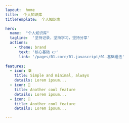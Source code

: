 ```yaml
---
layout:  home  
title:  个人知识库  
titleTemplate:  个人知识库 

hero:
  name:  "个人知识库"
  tagline:  '坚持记录，坚持学习，坚持分享'
  actions: 
    - theme: brand 
      text: '核心基础 👉' 
      link: '/pages/01.core/01.javascript/01.基础语法' 
  
features:
  - icon: 🛠️
    title: Simple and minimal, always
    details: Lorem ipsum...
  - icon: 🥰
    title: Another cool feature
    details: Lorem ipsum...
  - icon: 🥺
    title: Another cool feature
    details: Lorem ipsum...

---
```


<script setup>
import { useData } from 'vitepress';
// import HomeLayout from '/docs/.vitepress/theme/components/HomeLayout/index.vue';

</script>
<HomeLayout></HomeLayout>
